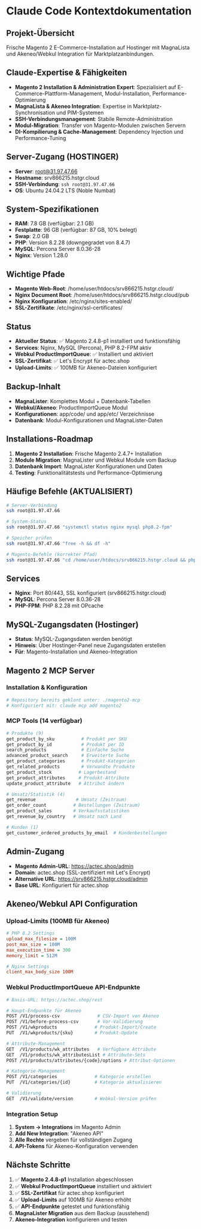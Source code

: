 # Claude Code Kontextdokumentation

## Projekt-Übersicht
Frische Magento 2 E-Commerce-Installation auf Hostinger mit MagnaLista und Akeneo/Webkul Integration für Marktplatzanbindungen.

## Claude-Expertise & Fähigkeiten
- **Magento 2 Installation & Administration Expert**: Spezialisiert auf E-Commerce-Plattform-Management, Modul-Installation, Performance-Optimierung
- **MagnaLista & Akeneo Integration**: Expertise in Marktplatz-Synchronisation und PIM-Systemen
- **SSH-Verbindungsmanagement**: Stabile Remote-Administration 
- **Modul-Migration**: Transfer von Magento-Modulen zwischen Servern
- **DI-Kompilierung & Cache-Management**: Dependency Injection und Performance-Tuning

## Server-Zugang (HOSTINGER)
- **Server**: root@31.97.47.66
- **Hostname**: srv866215.hstgr.cloud
- **SSH-Verbindung**: `ssh root@31.97.47.66`
- **OS**: Ubuntu 24.04.2 LTS (Noble Numbat)

## System-Spezifikationen
- **RAM**: 7.8 GB (verfügbar: 2.1 GB)
- **Festplatte**: 96 GB (verfügbar: 87 GB, 10% belegt)
- **Swap**: 2.0 GB
- **PHP**: Version 8.2.28 (downgegradet von 8.4.7)
- **MySQL**: Percona Server 8.0.36-28
- **Nginx**: Version 1.28.0

## Wichtige Pfade
- **Magento Web-Root**: /home/user/htdocs/srv866215.hstgr.cloud/
- **Nginx Document Root**: /home/user/htdocs/srv866215.hstgr.cloud/pub
- **Nginx Konfiguration**: /etc/nginx/sites-enabled/
- **SSL-Zertifikate**: /etc/nginx/ssl-certificates/

## Status
- **Aktueller Status**: ✅ Magento 2.4.8-p1 installiert und funktionsfähig
- **Services**: Nginx, MySQL (Percona), PHP 8.2-FPM aktiv
- **Webkul ProductImportQueue**: ✅ Installiert und aktiviert
- **SSL-Zertifikat**: ✅ Let's Encrypt für actec.shop
- **Upload-Limits**: ✅ 100MB für Akeneo-Dateien konfiguriert

## Backup-Inhalt
- **MagnaLister**: Komplettes Modul + Datenbank-Tabellen
- **Webkul/Akeneo**: ProductImportQueue Modul
- **Konfigurationen**: app/code/ und app/etc/ Verzeichnisse
- **Datenbank**: Modul-Konfigurationen und MagnaLister-Daten

## Installations-Roadmap
1. **Magento 2 Installation**: Frische Magento 2.4.7+ Installation
2. **Module Migration**: MagnaLister und Webkul Module vom Backup
3. **Datenbank Import**: MagnaLister Konfigurationen und Daten
4. **Testing**: Funktionalitätstests und Performance-Optimierung

## Häufige Befehle (AKTUALISIERT)
```bash
# Server-Verbindung
ssh root@31.97.47.66

# System-Status
ssh root@31.97.47.66 "systemctl status nginx mysql php8.2-fpm"

# Speicher prüfen
ssh root@31.97.47.66 "free -h && df -h"

# Magento-Befehle (korrekter Pfad)
ssh root@31.97.47.66 "cd /home/user/htdocs/srv866215.hstgr.cloud && php bin/magento [command]"
```

## Services
- **Nginx**: Port 80/443, SSL konfiguriert (srv866215.hstgr.cloud)
- **MySQL**: Percona Server 8.0.36-28
- **PHP-FPM**: PHP 8.2.28 mit OPcache

## MySQL-Zugangsdaten (Hostinger)
- **Status**: MySQL-Zugangsdaten werden benötigt
- **Hinweis**: Über Hostinger-Panel neue Zugangsdaten erstellen
- **Für**: Magento-Installation und Akeneo-Integration

## Magento 2 MCP Server

### Installation & Konfiguration
```bash
# Repository bereits geklont unter: ./magento2-mcp
# Konfiguriert mit: claude mcp add magento2
```

### MCP Tools (14 verfügbar)
```bash
# Produkte (9)
get_product_by_sku          # Produkt per SKU
get_product_by_id           # Produkt per ID
search_products             # Einfache Suche
advanced_product_search     # Erweiterte Suche
get_product_categories      # Produkt-Kategorien
get_related_products        # Verwandte Produkte
get_product_stock          # Lagerbestand
get_product_attributes     # Produkt-Attribute
update_product_attribute   # Attribut ändern

# Umsatz/Statistik (4)
get_revenue               # Umsatz (Zeitraum)
get_order_count          # Bestellungen (Zeitraum)
get_product_sales        # Verkaufsstatistiken
get_revenue_by_country   # Umsatz nach Land

# Kunden (1)
get_customer_ordered_products_by_email  # Kundenbestellungen
```

## Admin-Zugang
- **Magento Admin-URL**: https://actec.shop/admin
- **Domain**: actec.shop (SSL-zertifiziert mit Let's Encrypt)
- **Alternative URL**: https://srv866215.hstgr.cloud/admin
- **Base URL**: Konfiguriert für actec.shop

## Akeneo/Webkul API Configuration

### **Upload-Limits (100MB für Akeneo)**
```ini
# PHP 8.2 Settings
upload_max_filesize = 100M
post_max_size = 100M
max_execution_time = 300
memory_limit = 512M

# Nginx Settings  
client_max_body_size 100M
```

### **Webkul ProductImportQueue API-Endpunkte**
```bash
# Basis-URL: https://actec.shop/rest

# Haupt-Endpunkte für Akeneo
POST /V1/process-csv              # CSV-Import von Akeneo
POST /V1/before-process-csv       # Vor-Validierung
POST /V1/wkproducts              # Produkt-Import/Create
PUT  /V1/wkproducts/{sku}        # Produkt-Update

# Attribute-Management
GET  /V1/products/wk_attributes   # Verfügbare Attribute
GET  /V1/products/wk_attributesList # Attribute-Sets
POST /V1/products/attributes/{code}/options # Attribut-Optionen

# Kategorie-Management  
POST /V1/categories              # Kategorie erstellen
PUT  /V1/categories/{id}         # Kategorie aktualisieren

# Validierung
GET  /V1/validate/version        # Webkul-Version prüfen
```

### **Integration Setup**
1. **System → Integrations** im Magento Admin
2. **Add New Integration**: "Akeneo API"
3. **Alle Rechte** vergeben für vollständigen Zugang
4. **API-Tokens** für Akeneo-Konfiguration verwenden

## Nächste Schritte
1. ✅ **Magento 2.4.8-p1** Installation abgeschlossen
2. ✅ **Webkul ProductImportQueue** installiert und aktiviert
3. ✅ **SSL-Zertifikat** für actec.shop konfiguriert
4. ✅ **Upload-Limits** auf 100MB für Akeneo erhöht
5. ✅ **API-Endpunkte** getestet und funktionsfähig
6. **MagnaLister Migration** aus dem Backup (ausstehend)
7. **Akeneo-Integration** konfigurieren und testen